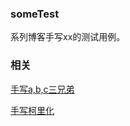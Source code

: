 ### someTest
系列博客手写xx的测试用例。

### 相关
[手写a,b,c三兄弟](https://juejin.cn/post/7056331404660965412)

[手写柯里化](https://juejin.cn/post/7055678334633508872)
